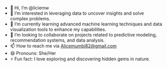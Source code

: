 - 👋 Hi, I’m @liciemw
- 👀 I’m interested in leveraging data to uncover insights and solve complex problems.
- 🌱 I’m currently learning advanced machine learning techniques and data visualization tools to enhance my capabilities.
- 💞️ I’m looking to collaborate on projects related to predictive modeling, recommendation systems, and data analysis. 
- 📫 How to reach me via Alicemumbi82@gmail.com
- 😄 Pronouns: She/Her
- ⚡ Fun fact: I love exploring and discovering hidden gems in nature.

<!---
liciemw/liciemw is a ✨ special ✨ repository because its `README.md` (this file) appears on your GitHub profile.
You can click the Preview link to take a look at your changes.
--->
